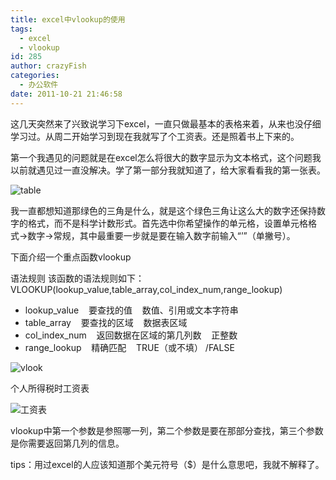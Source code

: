 ```yaml
---
title: excel中vlookup的使用
tags:
  - excel
  - vlookup
id: 285
author: crazyFish
categories:
  - 办公软件
date: 2011-10-21 21:46:58
---
```


这几天突然来了兴致说学习下excel，一直只做最基本的表格来着，从来也没仔细学习过。从周二开始学习到现在我就写了个工资表。还是照着书上下来的。

第一个我遇见的问题就是在excel怎么将很大的数字显示为文本格式，这个问题我以前就遇见过一直没解决。学了第一部分我就知道了，给大家看看我的第一张表。

![table](/imgs/2011/table1.png)

我一直都想知道那绿色的三角是什么，就是这个绿色三角让这么大的数字还保持数字的格式，而不是科学计数形式。首先选中你希望操作的单元格，设置单元格格式-&gt;数字-&gt;常规，其中最重要一步就是要在输入数字前输入“’”（单撇号）。

下面介绍一个重点函数vlookup

语法规则
该函数的语法规则如下：
VLOOKUP(lookup_value,table_array,col_index_num,range_lookup)

* lookup_value    要查找的值    数值、引用或文本字符串
* table_array    要查找的区域    数据表区域
* col_index_num    返回数据在区域的第几列数    正整数
* range_lookup    精确匹配    TRUE（或不填） /FALSE

![vlook](/imgs/2011/vlook.png)

个人所得税时工资表

![工资表](/imgs/2011/table-salory.png)

vlookup中第一个参数是参照哪一列，第二个参数是要在那部分查找，第三个参数是你需要返回第几列的信息。

tips：用过excel的人应该知道那个美元符号（$）是什么意思吧，我就不解释了。
